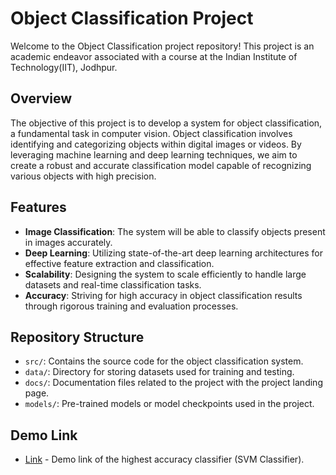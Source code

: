 # Object Classification Project

Welcome to the Object Classification project repository! This project is an academic endeavor associated with a course at the Indian Institute of Technology(IIT), Jodhpur.

## Overview

The objective of this project is to develop a system for object classification, a fundamental task in computer vision. Object classification involves identifying and categorizing objects within digital images or videos. By leveraging machine learning and deep learning techniques, we aim to create a robust and accurate classification model capable of recognizing various objects with high precision.

## Features

- **Image Classification**: The system will be able to classify objects present in images accurately.
- **Deep Learning**: Utilizing state-of-the-art deep learning architectures for effective feature extraction and classification.
- **Scalability**: Designing the system to scale efficiently to handle large datasets and real-time classification tasks.
- **Accuracy**: Striving for high accuracy in object classification results through rigorous training and evaluation processes.

## Repository Structure

- `src/`: Contains the source code for the object classification system.
- `data/`: Directory for storing datasets used for training and testing.
- `docs/`: Documentation files related to the project with the project landing page.
- `models/`: Pre-trained models or model checkpoints used in the project.

## Demo Link

- [Link](10.23.16.125:7860) - Demo link of the highest accuracy classifier (SVM Classifier).

